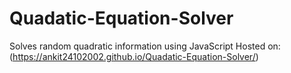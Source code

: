 # Quadatic-Equation-Solver

Solves random quadratic information using JavaScript
Hosted on: (https://ankit24102002.github.io/Quadatic-Equation-Solver/)
